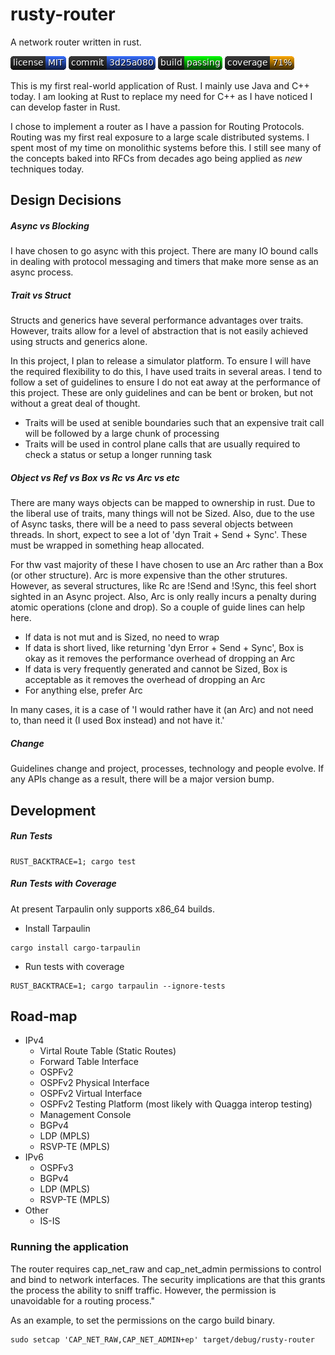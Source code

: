 # rusty-router
A network router written in rust.

[![license](https://github.com/gazzasaur/status/blob/main/rusty-router/license.png?raw=true "License")](/LICENSE?raw=true)
![commit](https://github.com/gazzasaur/status/blob/main/rusty-router/commit.png?raw=true "Commit")
![build](https://github.com/gazzasaur/status/blob/main/rusty-router/build.png?raw=true "Build")
![coverage](https://github.com/gazzasaur/status/blob/main/rusty-router/coverage.png?raw=true "Coverage")

This is my first real-world application of Rust.  I mainly use Java and C++ today.  I am looking at Rust to replace my need for C++ as I have noticed I can develop faster in Rust.

I chose to implement a router as I have a passion for Routing Protocols.  Routing was my first real exposure to a large scale distributed systems.  I spent most of my time on monolithic systems before this.  I still see many of the concepts baked into RFCs from decades ago being applied as *new* techniques today.

## Design Decisions

##### Async vs Blocking
I have chosen to go async with this project.  There are many IO bound calls in dealing with protocol messaging and timers that
make more sense as an async process.

##### Trait vs Struct
Structs and generics have several performance advantages over traits.  However, traits allow for a level of abstraction that is not
easily achieved using structs and generics alone.

In this project, I plan to release a simulator platform.  To ensure I will have the required flexibility to do this, I have used
traits in several areas.  I tend to follow a set of guidelines to ensure I do not eat away at the performance of this project.
These are only guidelines and can be bent or broken, but not without a great deal of thought.

* Traits will be used at senible boundaries such that an expensive trait call will be followed by a large chunk of processing
* Traits will be used in control plane calls that are usually required to check a status or setup a longer running task

##### Object vs Ref vs Box vs Rc vs Arc vs etc
There are many ways objects can be mapped to ownership in rust.  Due to the liberal use of traits, many things will not be Sized.
Also, due to the use of Async tasks, there will be a need to pass several objects between threads.  In short, expect to see a lot
of 'dyn Trait + Send + Sync'.  These must be wrapped in something heap allocated.

For thw vast majority of these I have chosen to use an Arc rather than a Box (or other structure).  Arc is more expensive than the
other strutures.  However, as several structures, like Rc are !Send and !Sync, this feel short sighted in an Async project.
Also, Arc is only really incurs a penalty during atomic operations (clone and drop).  So a couple of guide lines can help here.

* If data is not mut and is Sized, no need to wrap
* If data is short lived, like returning 'dyn Error + Send + Sync', Box is okay as it removes the performance overhead of dropping an Arc
* If data is very frequently generated and cannot be Sized, Box is acceptable as it removes the overhead of dropping an Arc
* For anything else, prefer Arc

In many cases, it is a case of 'I would rather have it (an Arc) and not need to, than need it (I used Box instead) and not have it.'

##### Change
Guidelines change and project, processes, technology and people evolve.  If any APIs change as a result, there will be a major version bump.

## Development

##### Run Tests
```
RUST_BACKTRACE=1; cargo test
```

##### Run Tests with Coverage
At present Tarpaulin only supports x86_64 builds.

* Install Tarpaulin
```
cargo install cargo-tarpaulin
```
* Run tests with coverage
```
RUST_BACKTRACE=1; cargo tarpaulin --ignore-tests
```

## Road-map
* IPv4
  * Virtal Route Table (Static Routes)
  * Forward Table Interface
  * OSPFv2
  * OSPFv2 Physical Interface
  * OSPFv2 Virtual Interface
  * OSPFv2 Testing Platform (most likely with Quagga interop testing)
  * Management Console
  * BGPv4
  * LDP (MPLS)
  * RSVP-TE (MPLS)
* IPv6
  * OSPFv3
  * BGPv4
  * LDP (MPLS)
  * RSVP-TE (MPLS)
* Other
  * IS-IS

### Running the application

The router requires cap_net_raw and cap_net_admin permissions to control and bind to network interfaces.
The security implications are that this grants the process the ability to sniff traffic. However, the permission is unavoidable for a routing process."

As an example, to set the permissions on the cargo build binary.
```
sudo setcap 'CAP_NET_RAW,CAP_NET_ADMIN+ep' target/debug/rusty-router
```
